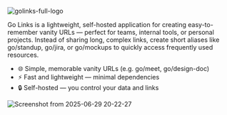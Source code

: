 ![golinks-full-logo](https://github.com/user-attachments/assets/b56bb6cc-43a8-4351-b45f-55a5fbc47213)

Go Links is a lightweight, self-hosted application for creating easy-to-remember vanity URLs — perfect for teams, internal tools, or personal projects. 
Instead of sharing long, complex links, create short aliases like go/standup, go/jira, or go/mockups to quickly access frequently used resources.
- 🌐 Simple, memorable vanity URLs (e.g. go/meet, go/design-doc)
- ⚡ Fast and lightweight — minimal dependencies
- 🔒 Self-hosted — you control your data and links

![Screenshot from 2025-06-29 20-22-27](https://github.com/user-attachments/assets/e76a215a-c252-4194-a9ea-3d49d5929145)
